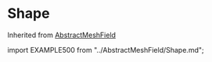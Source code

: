 # Shape

Inherited from [AbstractMeshField](/docs-api/AbstractMeshField)

import EXAMPLE500 from "../AbstractMeshField/Shape.md";

<EXAMPLE500 />
